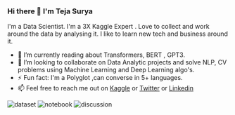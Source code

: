 ### Hi there 👋 I'm Teja Surya
I'm a Data Scientist. I'm a 3X Kaggle Expert . Love to collect and work around the data by analysing it. I like to learn new tech and business around it. 

- 🌱 I’m currently reading about Transformers, BERT , GPT3.
- 👯 I’m looking to collaborate on Data Analytic projects and solve  NLP, CV problems using Machine Learning and Deep Learning algo's.
- ⚡ Fun fact: I'm a Polyglot ,can converse in 5+ languages.
- 📫 Feel free to reach me out on [Kaggle](https://www.kaggle.com/tejasurya) or [Twitter](https://twitter.com/teja_surya_) or [Linkedin](https://www.linkedin.com/in/tejasurya/)

![dataset](https://road-to-kaggle-grandmaster.vercel.app/api/badges/tejasurya/dataset)
![notebook](https://road-to-kaggle-grandmaster.vercel.app/api/badges/tejasurya/notebook)
![discussion](https://road-to-kaggle-grandmaster.vercel.app/api/badges/tejasurya/discussion)


<?--
Here are some ideas to get you started:

- 🔭 I’m currently working on 
- 👯 I’m looking to collaborate on ...
- 🤔 I’m looking for help with ...
- 💬 Ask me about ...
- 📫 How to reach me: ...
- 😄 Pronouns: ...
-->
